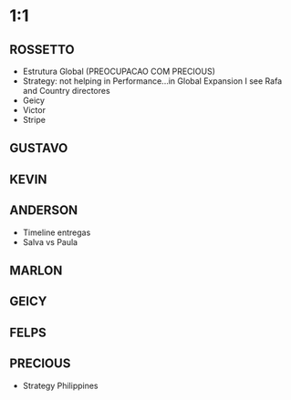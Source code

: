 
# 1:1

## ROSSETTO
- Estrutura Global (PREOCUPACAO COM PRECIOUS)
- Strategy: not helping in Performance...in Global Expansion I see Rafa and Country directores
- Geicy
- Victor
- Stripe

## GUSTAVO

## KEVIN  

## ANDERSON
- Timeline entregas
- Salva vs Paula

## MARLON

## GEICY  

## FELPS

## PRECIOUS
- Strategy Philippines

